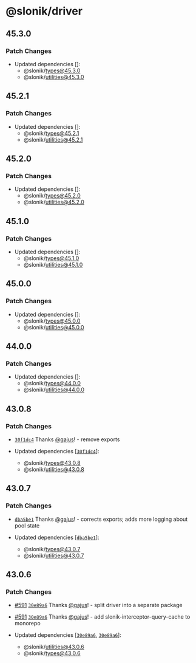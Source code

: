 # @slonik/driver

## 45.3.0

### Patch Changes

- Updated dependencies []:
  - @slonik/types@45.3.0
  - @slonik/utilities@45.3.0

## 45.2.1

### Patch Changes

- Updated dependencies []:
  - @slonik/types@45.2.1
  - @slonik/utilities@45.2.1

## 45.2.0

### Patch Changes

- Updated dependencies []:
  - @slonik/types@45.2.0
  - @slonik/utilities@45.2.0

## 45.1.0

### Patch Changes

- Updated dependencies []:
  - @slonik/types@45.1.0
  - @slonik/utilities@45.1.0

## 45.0.0

### Patch Changes

- Updated dependencies []:
  - @slonik/types@45.0.0
  - @slonik/utilities@45.0.0

## 44.0.0

### Patch Changes

- Updated dependencies []:
  - @slonik/types@44.0.0
  - @slonik/utilities@44.0.0

## 43.0.8

### Patch Changes

- [`30f1dc4`](https://github.com/gajus/slonik/commit/30f1dc4469fe6065f90651c2e1c501d5374358c7) Thanks [@gajus](https://github.com/gajus)! - remove exports

- Updated dependencies [[`30f1dc4`](https://github.com/gajus/slonik/commit/30f1dc4469fe6065f90651c2e1c501d5374358c7)]:
  - @slonik/types@43.0.8
  - @slonik/utilities@43.0.8

## 43.0.7

### Patch Changes

- [`dba5be1`](https://github.com/gajus/slonik/commit/dba5be1b34868059c3f64a8dc44e48703625a3b9) Thanks [@gajus](https://github.com/gajus)! - corrects exports; adds more logging about pool state

- Updated dependencies [[`dba5be1`](https://github.com/gajus/slonik/commit/dba5be1b34868059c3f64a8dc44e48703625a3b9)]:
  - @slonik/types@43.0.7
  - @slonik/utilities@43.0.7

## 43.0.6

### Patch Changes

- [#591](https://github.com/gajus/slonik/pull/591) [`30e89a6`](https://github.com/gajus/slonik/commit/30e89a6f2ab1fc8f9d010bb0157ce41aa4da80e8) Thanks [@gajus](https://github.com/gajus)! - split driver into a separate package

- [#591](https://github.com/gajus/slonik/pull/591) [`30e89a6`](https://github.com/gajus/slonik/commit/30e89a6f2ab1fc8f9d010bb0157ce41aa4da80e8) Thanks [@gajus](https://github.com/gajus)! - add slonik-interceptor-query-cache to monorepo

- Updated dependencies [[`30e89a6`](https://github.com/gajus/slonik/commit/30e89a6f2ab1fc8f9d010bb0157ce41aa4da80e8), [`30e89a6`](https://github.com/gajus/slonik/commit/30e89a6f2ab1fc8f9d010bb0157ce41aa4da80e8)]:
  - @slonik/utilities@43.0.6
  - @slonik/types@43.0.6
